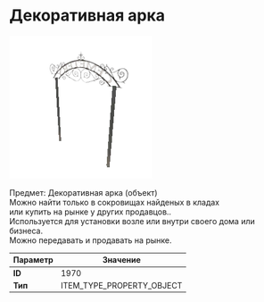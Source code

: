# Декоративная арка

![Item Image](../img/1970.webp?raw=true)

Предмет: Декоративная арка (объект)<br>Можно найти только в сокровищах найденых в кладах<br>или купить на рынке у других продавцов..<br>Используется для установки возле или внутри своего дома или бизнеса.<br>Можно передавать и продавать на рынке.


| Параметр | Значение |
|----------|----------|
| **ID** | 1970 |
| **Тип** | ITEM_TYPE_PROPERTY_OBJECT |

